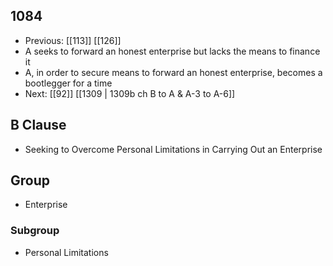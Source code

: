 ## 1084
- Previous: [[113]] [[126]] 
- A seeks to forward an honest enterprise but lacks the means to finance it
- A, in order to secure means to forward an honest enterprise, becomes a bootlegger for a time
- Next: [[92]] [[1309 | 1309b ch B to A &amp; A-3 to A-6]] 

## B Clause
- Seeking to Overcome Personal Limitations in Carrying Out an Enterprise

## Group
- Enterprise

### Subgroup
- Personal Limitations

